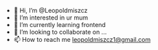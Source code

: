 - 👋 Hi, I’m @Leopoldmiszcz 
- 👀 I’m interested in ur mum
- 🌱 I’m currently learning frontend 
- 💞️ I’m looking to collaborate on ...
- 📫 How to reach me leopoldmiszcz1@gmail.com

<!---
Leopoldmiszcz/Leopoldmiszcz is a ✨ special ✨ repository because its `README.md` (this file) appears on your GitHub profile.
You can click the Preview link to take a look at your changes.
--->
